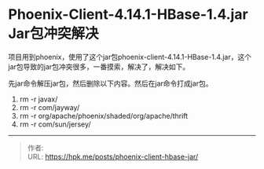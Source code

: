 # Phoenix-Client-4.14.1-HBase-1.4.jar Jar包冲突解决


项目用到phoenix，使用了这个jar包phoenix-client-4.14.1-HBase-1.4.jar，这个jar包导致的jar包冲突很多，一番摸索，解决了，解决如下。

<!--more-->



先jar命令解压jar包，然后删除以下内容。然后在jar命令打成jar包。

1. rm -r javax/
2. rm -r com/jayway/
3. rm -r org/apache/phoenix/shaded/org/apache/thrift
4. rm -r com/sun/jersey/


---

> 作者: <no value>  
> URL: https://hpk.me/posts/phoenix-client-hbase-jar/  

